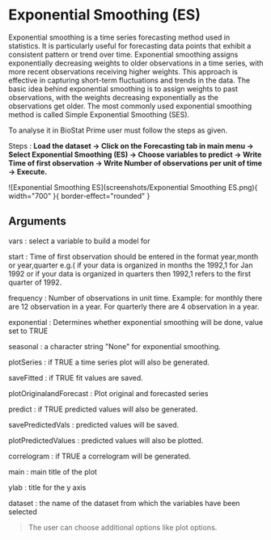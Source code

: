 # Exponential Smoothing (ES)

Exponential smoothing is a time series forecasting method used in statistics. It is particularly useful for forecasting data points that exhibit a consistent pattern or trend over time. Exponential smoothing assigns exponentially decreasing weights to older observations in a time series, with more recent observations receiving higher weights. This approach is effective in capturing short-term fluctuations and trends in the data. The basic idea behind exponential smoothing is to assign weights to past observations, with the weights decreasing exponentially as the observations get older. The most commonly used exponential smoothing method is called Simple Exponential Smoothing (SES).

To analyse it in BioStat Prime user must follow the steps as given.

Steps
: __Load the dataset -> Click on the Forecasting tab in main menu -> Select Exponential Smoothing (ES) -> Choose variables to predict -> Write Time of first observation -> Write Number of observations per unit of time -> Execute.__

![Exponential Smoothing ES](screenshots/Exponential Smoothing ES.png){ width="700" }{ border-effect="rounded" }

## Arguments

vars
: select a variable to build a model for

start
: Time of first observation should be entered in the format year,month or year,quarter e.g.( if your data is organized in months the 1992,1 for Jan 1992 or if your data is organized in quarters then 1992,1 refers to the first quarter of 1992.

frequency
: Number of observations in unit time. Example: for monthly there are 12 observation in a year. For quarterly there are 4 observation in a year.

exponential
: Determines whether exponential smoothing will be done, value set to TRUE

seasonal
: a character string "None" for exponential smoothing.

plotSeries
: if TRUE a time series plot will also be generated.

saveFitted
: if TRUE fit values are saved.

plotOriginalandForecast
: Plot original and forecasted series

predict
: if TRUE predicted values will also be generated.

savePredictedVals
: predicted values will be saved.

plotPredictedValues
: predicted values will also be plotted.

correlogram
: if TRUE a correlogram will be generated.

main
: main title of the plot

ylab
: title for the y axis

dataset
: the name of the dataset from which the variables have been selected

>The user can choose additional options like plot options.
